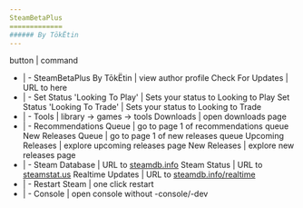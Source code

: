 ```yaml
---
SteamBetaPlus
=============
###### By TōkËtin
---
```

button | command
- | -
SteamBetaPlus By TōkËtin | view author profile
Check For Updates | URL to here
- | -
Set Status 'Looking To Play' | Sets your status to Looking to Play
Set Status 'Looking To Trade' | Sets your status to Looking to Trade
- | -
Tools | library -> games -> tools
Downloads | open downloads page
- | -
Recommendations Queue | go to page 1 of recommendations queue
New Releases Queue | go to page 1 of new releases queue
Upcoming Releases | explore upcoming releases page
New Releases | explore new releases page
- | -
Steam Database | URL to [steamdb.info](steamdb.info)
Steam Status | URL to [steamstat.us](steamstat.us)
Realtime Updates | URL to [steamdb.info/realtime](steamdb.info/realtime)
- | -
Restart Steam | one click restart
- | -
Console | open console without -console/-dev